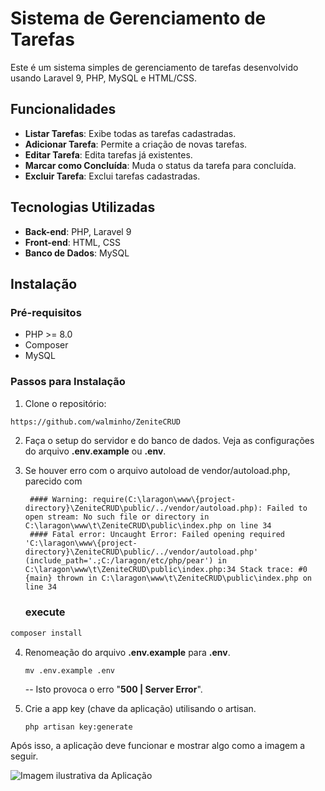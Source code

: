 # Sistema de Gerenciamento de Tarefas

Este é um sistema simples de gerenciamento de tarefas desenvolvido usando Laravel 9, PHP, MySQL e HTML/CSS.

## Funcionalidades

- **Listar Tarefas**: Exibe todas as tarefas cadastradas.
- **Adicionar Tarefa**: Permite a criação de novas tarefas.
- **Editar Tarefa**: Edita tarefas já existentes.
- **Marcar como Concluída**: Muda o status da tarefa para concluída.
- **Excluir Tarefa**: Exclui tarefas cadastradas.

## Tecnologias Utilizadas

- **Back-end**: PHP, Laravel 9
- **Front-end**: HTML, CSS
- **Banco de Dados**: MySQL

## Instalação

### Pré-requisitos

- PHP >= 8.0
- Composer
- MySQL




### Passos para Instalação

1. Clone o repositório:

```bash
https://github.com/walminho/ZeniteCRUD
```

2. Faça o setup do servidor e do banco de dados. Veja as configurações do arquivo **.env.example** ou **.env**.
   
3. Se houver erro com o arquivo autoload de vendor/autoload.php, parecido com

        #### Warning: require(C:\laragon\www\{project-directory}\ZeniteCRUD\public/../vendor/autoload.php): Failed to open stream: No such file or directory in C:\laragon\www\t\ZeniteCRUD\public\index.php on line 34
        #### Fatal error: Uncaught Error: Failed opening required 'C:\laragon\www\{project-directory}\ZeniteCRUD\public/../vendor/autoload.php' (include_path='.;C:/laragon/etc/php/pear') in  C:\laragon\www\t\ZeniteCRUD\public\index.php:34 Stack trace: #0 {main} thrown in C:\laragon\www\t\ZeniteCRUD\public\index.php on line 34

    ### execute

```bash
composer install
```

4. Renomeação do arquivo **.env.example** para **.env**.

   ```mv .env.example .env```

    -- Isto provoca o erro "**500 | Server Error**".

5. Crie a app key (chave da aplicação) utilisando o artisan.

    ```php artisan key:generate```

Após isso, a aplicação deve funcionar e mostrar algo como a imagem a seguir.

![Imagem ilustrativa da Aplicação](./gerenciador-tarefa.png)
